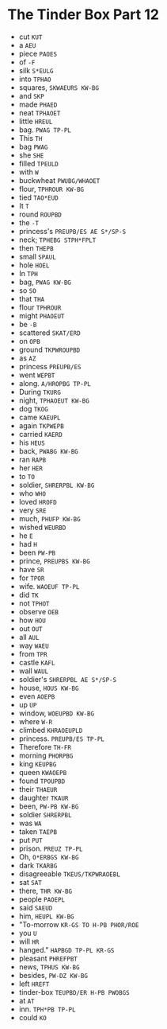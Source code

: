 # The Tinder Box Part 12

* cut `KUT`
* a `AEU`
* piece `PAOES`
* of `-F`
* silk `S*EULG`
* into `TPHAO`
* squares, `SKWAEURS KW-BG`
* and `SKP`
* made `PHAED`
* neat `TPHAOET`
* little `HREUL`
* bag. `PWAG TP-PL`
* This `TH`
* bag `PWAG`
* she `SHE`
* filled `TPEULD`
* with `W`
* buckwheat `PWUBG/WHAOET`
* flour, `TPHROUR KW-BG`
* tied `TAO*EUD`
* It `T`
* round `ROUPBD`
* the `-T`
* princess's `PREUPB/ES AE S*/SP-S`
* neck; `TPHEBG STPH*FPLT`
* then `THEPB`
* small `SPAUL`
* hole `HOEL`
* In `TPH`
* bag, `PWAG KW-BG`
* so `SO`
* that `THA`
* flour `TPHROUR`
* might `PHAOEUT`
* be `-B`
* scattered `SKAT/ERD`
* on `OPB`
* ground `TKPWROUPBD`
* as `AZ`
* princess `PREUPB/ES`
* went `WEPBT`
* along. `A/HROPBG TP-PL`
* During `TKURG`
* night, `TPHAOEUT KW-BG`
* dog `TKOG`
* came `KAEUPL`
* again `TKPWEPB`
* carried `KAERD`
* his `HEUS`
* back, `PWABG KW-BG`
* ran `RAPB`
* her `HER`
* to `TO`
* soldier, `SHRERPBL KW-BG`
* who `WHO`
* loved `HROFD`
* very `SRE`
* much, `PHUFP KW-BG`
* wished `WEURBD`
* he `E`
* had `H`
* been `PW-PB`
* prince, `PREUPBS KW-BG`
* have `SR`
* for `TPOR`
* wife. `WAOEUF TP-PL`
* did `TK`
* not `TPHOT`
* observe `OEB`
* how `HOU`
* out `OUT`
* all `AUL`
* way `WAEU`
* from `TPR`
* castle `KAFL`
* wall `WAUL`
* soldier's `SHRERPBL AE S*/SP-S`
* house, `HOUS KW-BG`
* even `AOEPB`
* up `UP`
* window, `WOEUPBD KW-BG`
* where `W-R`
* climbed `KHRAOEUPLD`
* princess. `PREUPB/ES TP-PL`
* Therefore `TH-FR`
* morning `PHORPBG`
* king `KEUPBG`
* queen `KWAOEPB`
* found `TPOUPBD`
* their `THAEUR`
* daughter `TKAUR`
* been, `PW-PB KW-BG`
* soldier `SHRERPBL`
* was `WA`
* taken `TAEPB`
* put `PUT`
* prison. `PREUZ TP-PL`
* Oh, `O*ERBGS KW-BG`
* dark `TKARBG`
* disagreeable `TKEUS/TKPWRAOEBL`
* sat `SAT`
* there, `THR KW-BG`
* people `PAOEPL`
* said `SAEUD`
* him, `HEUPL KW-BG`
* "To-morrow `KR-GS TO H-PB PHOR/ROE`
* you `U`
* will `HR`
* hanged." `HAPBGD TP-PL KR-GS`
* pleasant `PHREFPBT`
* news, `TPHUS KW-BG`
* besides, `PW-DZ KW-BG`
* left `HREFT`
* tinder-box `TEUPBD/ER H-PB PWOBGS`
* at `AT`
* inn. `TPH*PB TP-PL`
* could `KO`
